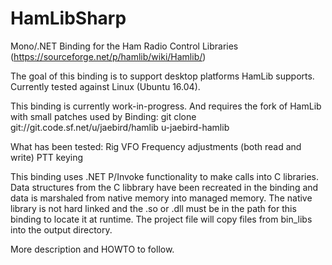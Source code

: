 # HamLibSharp
Mono/.NET Binding for the Ham Radio Control Libraries (https://sourceforge.net/p/hamlib/wiki/Hamlib/)

The goal of this binding is to support desktop platforms HamLib supports. Currently tested against Linux (Ubuntu 16.04).

This binding is currently work-in-progress. And requires the fork of HamLib with small patches used by Binding:
git clone git://git.code.sf.net/u/jaebird/hamlib u-jaebird-hamlib

What has been tested:
Rig VFO Frequency adjustments (both read and write)
PTT keying

This binding uses .NET P/Invoke functionality to make calls into C libraries. Data structures from the C libbrary have been recreated in the binding and data is marshaled from native memory into managed memory. The native library is not hard linked and the .so or .dll must be in the path for this binding to locate it at runtime. The project file will copy files from bin_libs into the output directory.

More description and HOWTO to follow.
